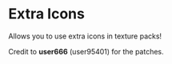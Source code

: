 # Extra Icons

Allows you to use extra icons in texture packs!

Credit to **user666** (user95401) for the patches.